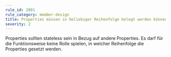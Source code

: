 ```yaml
---
rule_id: 2001
rule_category: member-design
title: Properties müssen in beliebiger Reihenfolge belegt werden können.
severity: 2
---
```

Properties sollten stateless sein in Bezug auf andere Properties. Es darf für die Funktionsweise keine Rolle spielen, in welcher Reihenfolge die Properties gesetzt werden.

